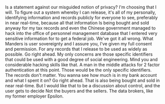 Is a statement against our misguided notion of privacy? I'm choosing that I will. To figure out a system whereby I can release, it's all of my personally, identifying information and records publicly for everyone to see, preferably in near real-time, because all that information Is being bought and sold anyway for my tax records and even the Chinese government managed to hack into the office of personnel management database that I entered very sensitive information for to get a federal job. We've got it all wrong. What Manders is user sovereignty and I assure you, I've given my full consent and permission. For any records that I release to be used as widely as possible. Go right ahead. My only concerns are those specific identifiers that could be used with a good degree of social engineering. Mind you and considerable hacking skills like that. A man in the middle attacks for 2 factor authentication at this point. Those would be the only specific identifiers. The records don't matter. You wanna see how much is in my bank account and what I spent it on? Go right ahead. That is also being bought and sold in near real-time. But I would like that to be a discussion about control, and the user gets to decide Not the buyers and the sellers. The data brokers, like my former employer Epsilon.